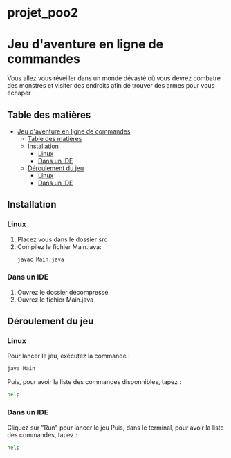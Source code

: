 # projet_poo2

# Jeu d'aventure en ligne de commandes
Vous allez vous réveiller dans un monde dévasté où vous devrez combatre des monstres et visiter des endroits afin de trouver des armes pour vous échaper

## Table des matières
- [Jeu d'aventure en ligne de commandes](#jeu-daventure-en-ligne-de-commandes)
  - [Table des matières](#table-des-matières)
  - [Installation](#installation)
    - [Linux](#linux)
    - [Dans un IDE](#dans-un-ide)
  - [Déroulement du jeu](#déroulement-du-jeu)
    - [Linux](#linux-1)
    - [Dans un IDE](#dans-un-ide-1)

## Installation
### Linux
1. Placez vous dans le dossier src
2. Compilez le fichier Main.java:
   ```bash
   javac Main.java
   ```
### Dans un IDE
1. Ouvrez le dossier décompressé
2. Ouvrez le fichier Main.java

## Déroulement du jeu
### Linux
Pour lancer le jeu, exécutez la commande :
```bash
java Main
```
Puis, pour avoir la liste des commandes disponnibles, tapez :
```bash
help
```

### Dans un IDE
Cliquez sur "Run" pour lancer le jeu
Puis, dans le terminal, pour avoir la liste des commandes, tapez :
```bash
help
```
